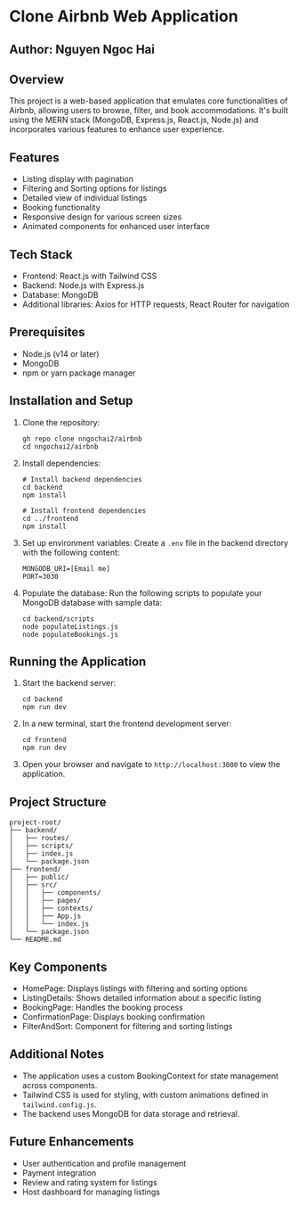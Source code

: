 # Clone Airbnb Web Application 
## Author: Nguyen Ngoc Hai

## Overview
This project is a web-based application that emulates core functionalities of Airbnb, allowing users to browse, filter, and book accommodations. It's built using the MERN stack (MongoDB, Express.js, React.js, Node.js) and incorporates various features to enhance user experience.

## Features
- Listing display with pagination
- Filtering and Sorting options for listings
- Detailed view of individual listings
- Booking functionality
- Responsive design for various screen sizes
- Animated components for enhanced user interface

## Tech Stack
- Frontend: React.js with Tailwind CSS
- Backend: Node.js with Express.js
- Database: MongoDB
- Additional libraries: Axios for HTTP requests, React Router for navigation

## Prerequisites
- Node.js (v14 or later)
- MongoDB
- npm or yarn package manager

## Installation and Setup

1. Clone the repository:
   ```
   gh repo clone nngochai2/airbnb
   cd nngochai2/airbnb
   ```

2. Install dependencies:
   ```
   # Install backend dependencies
   cd backend
   npm install

   # Install frontend dependencies
   cd ../frontend
   npm install
   ```

3. Set up environment variables:
   Create a `.env` file in the backend directory with the following content:
   ```
   MONGODB_URI=[Email me]
   PORT=3030
   ```

4. Populate the database:
   Run the following scripts to populate your MongoDB database with sample data:
   ```
   cd backend/scripts
   node populateListings.js
   node populateBookings.js
   ```

## Running the Application

1. Start the backend server:
   ```
   cd backend
   npm run dev
   ```

2. In a new terminal, start the frontend development server:
   ```
   cd frontend
   npm run dev
   ```

3. Open your browser and navigate to `http://localhost:3000` to view the application.

## Project Structure
```
project-root/
├── backend/
│   ├── routes/
│   ├── scripts/
│   ├── index.js
│   └── package.json
├── frontend/
│   ├── public/
│   ├── src/
│   │   ├── components/
│   │   ├── pages/
│   │   ├── contexts/
│   │   ├── App.js
│   │   └── index.js
│   └── package.json
└── README.md
```

## Key Components
- HomePage: Displays listings with filtering and sorting options
- ListingDetails: Shows detailed information about a specific listing
- BookingPage: Handles the booking process
- ConfirmationPage: Displays booking confirmation
- FilterAndSort: Component for filtering and sorting listings

## Additional Notes
- The application uses a custom BookingContext for state management across components.
- Tailwind CSS is used for styling, with custom animations defined in `tailwind.config.js`.
- The backend uses MongoDB for data storage and retrieval.

## Future Enhancements
- User authentication and profile management
- Payment integration
- Review and rating system for listings
- Host dashboard for managing listings

